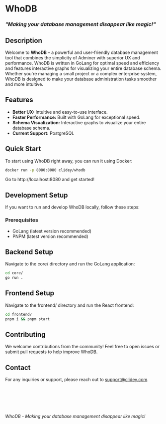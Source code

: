 # WhoDB

### *"Making your database management disappear like magic!"*

## Description
Welcome to **WhoDB** – a powerful and user-friendly database management tool that combines the simplicity of Adminer with superior UX and performance. WhoDB is written in GoLang for optimal speed and efficiency and features interactive graphs for visualizing your entire database schema. Whether you're managing a small project or a complex enterprise system, WhoDB is designed to make your database administration tasks smoother and more intuitive.

## Features
- **Better UX:** Intuitive and easy-to-use interface.
- **Faster Performance:** Built with GoLang for exceptional speed.
- **Schema Visualization:** Interactive graphs to visualize your entire database schema.
- **Current Support:** PostgreSQL

## Quick Start

To start using WhoDB right away, you can run it using Docker:

```sh
docker run -p 8080:8080 clidey/whodb
```

Go to http://localhost:8080 and get started!

## Development Setup

If you want to run and develop WhoDB locally, follow these steps:

### Prerequisites
- GoLang (latest version recommended)
- PNPM (latest version recommended)

## Backend Setup

Navigate to the core/ directory and run the GoLang application:

```sh
cd core/
go run .
```

## Frontend Setup

Navigate to the frontend/ directory and run the React frontend:

```sh
cd frontend/
pnpm i && pnpm start
```

## Contributing

We welcome contributions from the community! Feel free to open issues or submit pull requests to help improve WhoDB.


## Contact

For any inquiries or support, please reach out to [support@clidey.com](mailto:support@clidey.com).

<div style="width:100%;border-bottom:0.5px solid white;margin:50px 0px;"></div>

*WhoDB - Making your database management disappear like magic!*